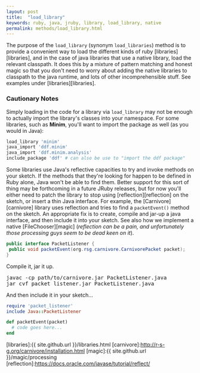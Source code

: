 ```yaml
---
layout: post
title:  "load_library"
keywords: ruby, java, jruby, library, load_library, native
permalink: methods/load_library.html
---
```

The purpose of the `load_library` (synonym `load_libraries`) method is to provide a convenient way to load the different kinds of ruby [libraries][libraries], and in the case of java libraries that use a native library, load the relevant classpath.  It does this by a mixture of pattern matching and honest magic so that you don't need to worry about adding the native libraries to classpath to the java runtime, and lots of other incomprehensible stuff. See examples under [libraries][libraries].

### Cautionary Notes ###

Simply loading in the code for a library via `load_library` may not be enough to actually import the library's classes into your namespace. For some libraries, such as __Minim__, you'll want to import the package as well (as you would in Java):

```ruby
load_library 'minim'
java_import 'ddf.minim'
java_import 'ddf.minim.analysis'
include_package 'ddf' # can also be use to "import the ddf package"
```

 Some libraries use Java's reflective capacities to try and invoke methods on your sketch. If the methods that they're looking for happen to be defined in Ruby alone, Java won't be able to find them. Better support for this sort of thing may be forthcoming in a future JRuby releases, but for now you'll either need to patch the library to stop using [reflection][reflection] on the sketch, or insert a thin Java interface. For example, the [Carnivore][carnivore] library uses reflection and tries to find a `packetEvent()` method on the sketch. An appropriate fix is to create, compile and jar-up a java interface, and then include it into your sketch. See also how we implement a native [FileChooser][magic] (_reflection can be a pain, and unfortunately those processing guys seem to be dead keen on it_).

```java
public interface PacketListener {
 public void packetEvent(org.rsg.carnivore.CarnivorePacket packet);  
}
```

Compile it, jar it up.

<pre>
javac -cp path/to/carnivore.jar PacketListener.java
jar cvf packet_listener.jar PacketListener.java
</pre>

And then include it in your sketch...

```ruby
require 'packet_listener'
include Java::PacketListener

def packetEvent(packet)
  # code goes here...
end
```

[libraries]:{{ site.github.url }}/libraries.html
[carnivore]:http://r-s-g.org/carnivore/installation.html
[magic]:{{ site.github.url }}/magic/processing
[reflection]:https://docs.oracle.com/javase/tutorial/reflect/
